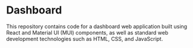 # Dashboard
This repository contains code for a dashboard web application built using React and Material UI (MUI) components, as well as standard web development technologies such as HTML, CSS, and JavaScript.

